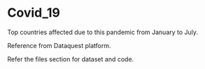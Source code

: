 # Covid_19
Top countries affected due to this pandemic from January to July.

Reference from Dataquest platform.

Refer the files section for dataset and code.
